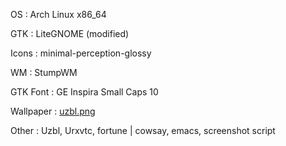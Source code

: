 OS
:  Arch Linux x86_64

GTK
:  LiteGNOME (modified)

Icons
:  minimal-perception-glossy

WM
:  StumpWM

GTK Font
:  GE Inspira Small Caps 10

Wallpaper
:  [uzbl.png](http://misc.barrucadu.co.uk/uzbl.png)

Other
:  Uzbl, Urxvtc, fortune | cowsay, emacs, screenshot script

